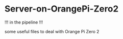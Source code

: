 ﻿# Server-on-OrangePi-Zero2
!!! in the pipeline !!!

some useful files to deal with Orange Pi Zero 2
